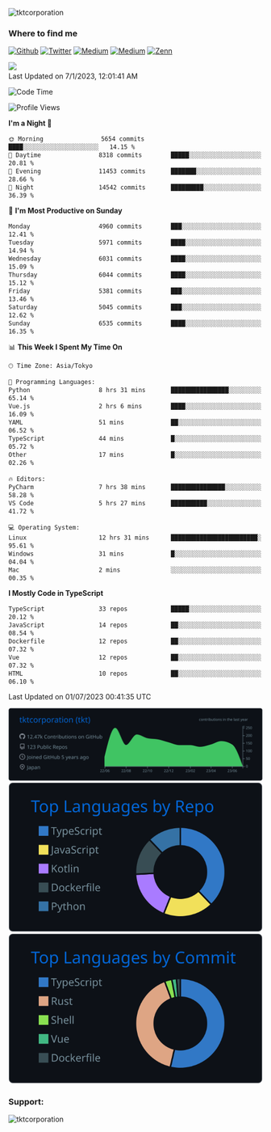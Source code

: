<p align="left"> <img src="https://komarev.com/ghpvc/?username=tktcorporation&label=Profile%20views&color=0e75b6&style=flat" alt="tktcorporation" /> </p>

<h3>Where to find me</h3>
<p>
<a href="https://github.com/tktcorporation" target="_blank"><img alt="Github" src="https://img.shields.io/badge/GitHub-%2312100E.svg?&style=for-the-badge&logo=Github&logoColor=white" /></a>
<a href="https://twitter.com/tktcorporation" target="_blank"><img alt="Twitter" src="https://img.shields.io/badge/twitter-%231DA1F2.svg?&style=for-the-badge&logo=twitter&logoColor=white" /></a>
<a href="https://www.linkedin.com/in/tktcorporation" target="_blank"><img alt="Medium" src="https://img.shields.io/badge/linkdin-0a66c2.svg?&style=for-the-badge&logo=linkedin&logoColor=white" /></a>
<a href="https://qiita.com/tktcorporation" target="_blank"><img alt="Medium" src="https://img.shields.io/badge/qiita-55C500.svg?&style=for-the-badge&logo=qiita&logoColor=white" /></a>
<a href="https://zenn.dev/tktcorporation" target="_blank"><img alt="Zenn" src="https://img.shields.io/badge/Zenn-3EA8FF.svg?&style=for-the-badge&logo=Zenn&logoColor=white" /></a>
</p>

<!--START_SECTION:lapras-card-->
<a href="https://lapras.com/public/tktcorporation" target="_blank" rel="noopener noreferrer"><img src="https://lapras-card-generator.vercel.app/api/svg?e=3.86&b=3.48&i=3.58&b1=%23232323&b2=%236d6d6d&i1=%23212121&i2=%23818181&l=en" width="300" ></a>  
Last Updated on 7/1/2023, 12:01:41 AM
<!--END_SECTION:lapras-card-->
  
<!--START_SECTION:waka-->
![Code Time](http://img.shields.io/badge/Code%20Time-1%2C061%20hrs%205%20mins-blue)

![Profile Views](http://img.shields.io/badge/Profile%20Views-0-blue)

**I'm a Night 🦉** 

```text
🌞 Morning                5654 commits        ████░░░░░░░░░░░░░░░░░░░░░   14.15 % 
🌆 Daytime                8318 commits        █████░░░░░░░░░░░░░░░░░░░░   20.81 % 
🌃 Evening                11453 commits       ███████░░░░░░░░░░░░░░░░░░   28.66 % 
🌙 Night                  14542 commits       █████████░░░░░░░░░░░░░░░░   36.39 % 
```
📅 **I'm Most Productive on Sunday** 

```text
Monday                   4960 commits        ███░░░░░░░░░░░░░░░░░░░░░░   12.41 % 
Tuesday                  5971 commits        ████░░░░░░░░░░░░░░░░░░░░░   14.94 % 
Wednesday                6031 commits        ████░░░░░░░░░░░░░░░░░░░░░   15.09 % 
Thursday                 6044 commits        ████░░░░░░░░░░░░░░░░░░░░░   15.12 % 
Friday                   5381 commits        ███░░░░░░░░░░░░░░░░░░░░░░   13.46 % 
Saturday                 5045 commits        ███░░░░░░░░░░░░░░░░░░░░░░   12.62 % 
Sunday                   6535 commits        ████░░░░░░░░░░░░░░░░░░░░░   16.35 % 
```


📊 **This Week I Spent My Time On** 

```text
🕑︎ Time Zone: Asia/Tokyo

💬 Programming Languages: 
Python                   8 hrs 31 mins       ████████████████░░░░░░░░░   65.14 % 
Vue.js                   2 hrs 6 mins        ████░░░░░░░░░░░░░░░░░░░░░   16.09 % 
YAML                     51 mins             ██░░░░░░░░░░░░░░░░░░░░░░░   06.52 % 
TypeScript               44 mins             █░░░░░░░░░░░░░░░░░░░░░░░░   05.72 % 
Other                    17 mins             █░░░░░░░░░░░░░░░░░░░░░░░░   02.26 % 

🔥 Editors: 
PyCharm                  7 hrs 38 mins       ███████████████░░░░░░░░░░   58.28 % 
VS Code                  5 hrs 27 mins       ██████████░░░░░░░░░░░░░░░   41.72 % 

💻 Operating System: 
Linux                    12 hrs 31 mins      ████████████████████████░   95.61 % 
Windows                  31 mins             █░░░░░░░░░░░░░░░░░░░░░░░░   04.04 % 
Mac                      2 mins              ░░░░░░░░░░░░░░░░░░░░░░░░░   00.35 % 
```

**I Mostly Code in TypeScript** 

```text
TypeScript               33 repos            █████░░░░░░░░░░░░░░░░░░░░   20.12 % 
JavaScript               14 repos            ██░░░░░░░░░░░░░░░░░░░░░░░   08.54 % 
Dockerfile               12 repos            ██░░░░░░░░░░░░░░░░░░░░░░░   07.32 % 
Vue                      12 repos            ██░░░░░░░░░░░░░░░░░░░░░░░   07.32 % 
HTML                     10 repos            ██░░░░░░░░░░░░░░░░░░░░░░░   06.10 % 
```




 Last Updated on 01/07/2023 00:41:35 UTC
<!--END_SECTION:waka-->

[![](https://raw.githubusercontent.com/tktcorporation/tktcorporation/master/profile-summary-card-output/github_dark/0-profile-details.svg)](https://github.com/vn7n24fzkq/github-profile-summary-cards)
[![](https://raw.githubusercontent.com/tktcorporation/tktcorporation/master/profile-summary-card-output/github_dark/1-repos-per-language.svg)](https://github.com/vn7n24fzkq/github-profile-summary-cards) [![](https://raw.githubusercontent.com/tktcorporation/tktcorporation/master/profile-summary-card-output/github_dark/2-most-commit-language.svg)](https://github.com/vn7n24fzkq/github-profile-summary-cards)

<h3 align="left">Support:</h3>
<p><a href="https://www.buymeacoffee.com/tktcorporation"> <img align="left" src="https://cdn.buymeacoffee.com/buttons/v2/default-yellow.png" height="50" width="210" alt="tktcorporation" /></a></p><br><br>
